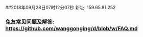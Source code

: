 ##2018年09月28日07时12分07秒 新址: 159.65.81.252
### 兔友常见问题及解答: https://github.com/wanggonging/d/blob/w/FAQ.md
